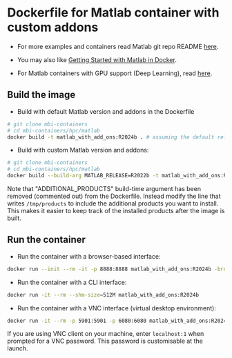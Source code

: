# Dockerfile for Matlab container with custom addons

- For more examples and containers read Matlab git repo README [here](https://github.com/mathworks-ref-arch/matlab-dockerfile/tree/main/alternates/building-on-matlab-docker-image).

- You may also like [Getting Started with Matlab in Docker](https://github.com/mathworks-ref-arch/getting-started-with-matlab-in-docker).

- For Matlab containers with GPU support (Deep Learning), read [here](https://hub.docker.com/r/mathworks/matlab-deep-learning).

## Build the image

- Build with default Matlab version and addons in the Dockerfile

```bash
# git clone mbi-containers
# cd mbi-containers/hpc/matlab
docker build -t matlab_with_add_ons:R2024b . # assuming the default release is R2024b
```

- Build with custom Matlab version and addons:

```bash
# git clone mbi-containers
# cd mbi-containers/hpc/matlab
docker build --build-arg MATLAB_RELEASE=R2022b -t matlab_with_add_ons:R2022b .
```

Note that "ADDITIONAL_PRODUCTS" build-time argument has been removed (commented out) from the Dockerfile. Instead modify the line that writes `/tmp/products` to include the additional products you want to install. This makes it easier to keep track of the installed products after the image is built.

## Run the container

- Run the container with a browser-based interface:

```bash
docker run --init --rm -it -p 8888:8888 matlab_with_add_ons:R2024b -browser
```

- Run the container with a CLI interface:

```bash
docker run -it --rm --shm-size=512M matlab_with_add_ons:R2024b
```

- Run the container with a VNC interface (virtual desktop environment):

```bash
docker run -it --rm -p 5901:5901 -p 6080:6080 matlab_with_add_ons:R2024b -vnc
```

If you are using VNC client on your machine, enter `localhost:1` when prompted for a VNC password. This password is customisable at the launch.
